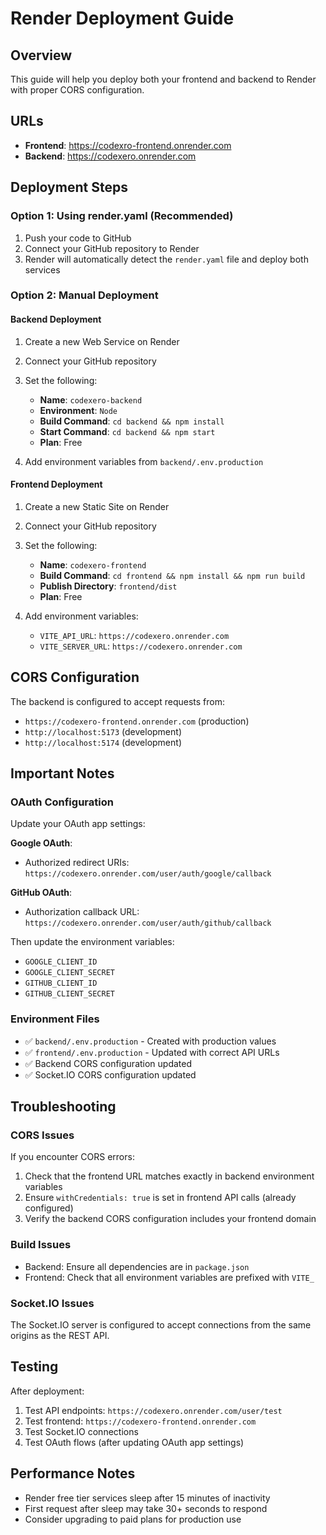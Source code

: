 # Render Deployment Guide

## Overview
This guide will help you deploy both your frontend and backend to Render with proper CORS configuration.

## URLs
- **Frontend**: https://codexro-frontend.onrender.com
- **Backend**: https://codexero.onrender.com

## Deployment Steps

### Option 1: Using render.yaml (Recommended)
1. Push your code to GitHub
2. Connect your GitHub repository to Render
3. Render will automatically detect the `render.yaml` file and deploy both services

### Option 2: Manual Deployment

#### Backend Deployment
1. Create a new Web Service on Render
2. Connect your GitHub repository
3. Set the following:
   - **Name**: `codexero-backend`
   - **Environment**: `Node`
   - **Build Command**: `cd backend && npm install`
   - **Start Command**: `cd backend && npm start`
   - **Plan**: Free

4. Add environment variables from `backend/.env.production`

#### Frontend Deployment
1. Create a new Static Site on Render
2. Connect your GitHub repository
3. Set the following:
   - **Name**: `codexero-frontend`
   - **Build Command**: `cd frontend && npm install && npm run build`
   - **Publish Directory**: `frontend/dist`
   - **Plan**: Free

4. Add environment variables:
   - `VITE_API_URL`: `https://codexero.onrender.com`
   - `VITE_SERVER_URL`: `https://codexero.onrender.com`

## CORS Configuration
The backend is configured to accept requests from:
- `https://codexero-frontend.onrender.com` (production)
- `http://localhost:5173` (development)
- `http://localhost:5174` (development)

## Important Notes

### OAuth Configuration
Update your OAuth app settings:

**Google OAuth**:
- Authorized redirect URIs: `https://codexero.onrender.com/user/auth/google/callback`

**GitHub OAuth**:
- Authorization callback URL: `https://codexero.onrender.com/user/auth/github/callback`

Then update the environment variables:
- `GOOGLE_CLIENT_ID`
- `GOOGLE_CLIENT_SECRET`
- `GITHUB_CLIENT_ID`
- `GITHUB_CLIENT_SECRET`

### Environment Files
- ✅ `backend/.env.production` - Created with production values
- ✅ `frontend/.env.production` - Updated with correct API URLs
- ✅ Backend CORS configuration updated
- ✅ Socket.IO CORS configuration updated

## Troubleshooting

### CORS Issues
If you encounter CORS errors:
1. Check that the frontend URL matches exactly in backend environment variables
2. Ensure `withCredentials: true` is set in frontend API calls (already configured)
3. Verify the backend CORS configuration includes your frontend domain

### Build Issues
- Backend: Ensure all dependencies are in `package.json`
- Frontend: Check that all environment variables are prefixed with `VITE_`

### Socket.IO Issues
The Socket.IO server is configured to accept connections from the same origins as the REST API.

## Testing
After deployment:
1. Test API endpoints: `https://codexero.onrender.com/user/test`
2. Test frontend: `https://codexero-frontend.onrender.com`
3. Test Socket.IO connections
4. Test OAuth flows (after updating OAuth app settings)

## Performance Notes
- Render free tier services sleep after 15 minutes of inactivity
- First request after sleep may take 30+ seconds to respond
- Consider upgrading to paid plans for production use